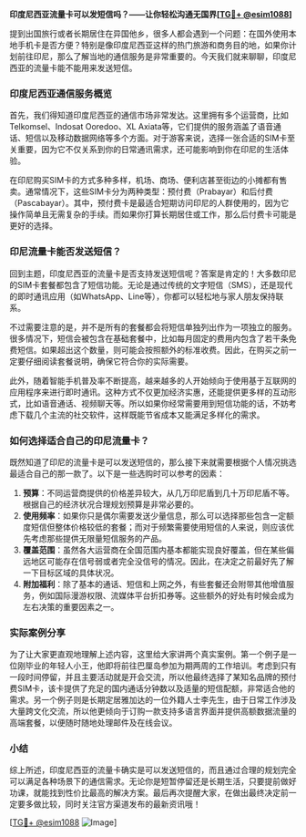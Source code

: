 **印度尼西亚流量卡可以发短信吗？——让你轻松沟通无国界[[TG💪+ @esim1088](https://t.me/s/esim1088)]**

提到出国旅行或者长期居住在异国他乡，很多人都会遇到一个问题：在国外使用本地手机卡是否方便？特别是像印度尼西亚这样的热门旅游和商务目的地，如果你计划前往印尼，那么了解当地的通信服务是非常重要的。今天我们就来聊聊，印度尼西亚的流量卡能不能用来发送短信。

### 印度尼西亚通信服务概览

首先，我们得知道印度尼西亚的通信市场非常发达。这里拥有多个运营商，比如Telkomsel、Indosat Ooredoo、XL Axiata等，它们提供的服务涵盖了语音通话、短信以及移动数据网络等多个方面。对于游客来说，选择一张合适的SIM卡至关重要，因为它不仅关系到你的日常通讯需求，还可能影响到你在印尼的生活体验。

在印尼购买SIM卡的方式多种多样，机场、商场、便利店甚至街边的小摊都有售卖。通常情况下，这些SIM卡分为两种类型：预付费（Prabayar）和后付费（Pascabayar）。其中，预付费卡是最适合短期访问印尼的人群使用的，因为它操作简单且无需复杂的手续。而如果你打算长期居住或工作，那么后付费卡可能是更好的选择。

### 印尼流量卡能否发送短信？

回到主题，印度尼西亚的流量卡是否支持发送短信呢？答案是肯定的！大多数印尼的SIM卡套餐都包含了短信功能。无论是通过传统的文字短信（SMS），还是现代的即时通讯应用（如WhatsApp、Line等），你都可以轻松地与家人朋友保持联系。

不过需要注意的是，并不是所有的套餐都会将短信单独列出作为一项独立的服务。很多情况下，短信会被包含在基础套餐中，比如每月固定的费用内包含了若干条免费短信。如果超出这个数量，则可能会按照额外的标准收费。因此，在购买之前一定要仔细阅读套餐说明，确保它符合你的实际需要。

此外，随着智能手机普及率不断提高，越来越多的人开始倾向于使用基于互联网的应用程序来进行即时通讯。这种方式不仅更加经济实惠，还能提供更多样的互动形式，比如语音通话、视频聊天等。所以如果你经常需要用到短信功能的话，不妨考虑下载几个主流的社交软件，这样既能节省成本又能满足多样化的需求。

### 如何选择适合自己的印尼流量卡？

既然知道了印尼的流量卡是可以发送短信的，那么接下来就需要根据个人情况挑选最适合自己的那一款了。以下是一些选购时可以参考的因素：

1. **预算**：不同运营商提供的价格差异较大，从几万印尼盾到几十万印尼盾不等。根据自己的经济状况合理规划预算是非常必要的。
2. **使用频率**：如果你只是偶尔需要发送少量信息，那么可以选择那些包含一定额度短信但整体价格较低的套餐；而对于频繁需要使用短信的人来说，则应该优先考虑那些提供无限量短信服务的产品。
3. **覆盖范围**：虽然各大运营商在全国范围内基本都能实现良好覆盖，但在某些偏远地区可能存在信号弱或者完全没信号的情况。因此，在决定之前最好先了解一下目标区域的具体状况。
4. **附加福利**：除了基本的通话、短信和上网之外，有些套餐还会附带其他增值服务，例如国际漫游权限、流媒体平台折扣券等。这些额外的好处有时候会成为左右决策的重要因素之一。

### 实际案例分享

为了让大家更直观地理解上述内容，这里给大家讲两个真实案例。第一个例子是一位刚毕业的年轻人小王，他即将前往巴厘岛参加为期两周的工作培训。考虑到只有一段时间停留，并且主要活动就是开会交流，所以他最终选择了某知名品牌的预付费SIM卡，该卡提供了充足的国内通话分钟数以及适量的短信配额，非常适合他的需求。另一个例子则是长期定居雅加达的一位外籍人士李先生，由于日常工作涉及大量跨文化交流，所以他更倾向于订购一款支持多语言界面并提供高额数据流量的高端套餐，以便随时随地处理邮件及在线会议。

### 小结

综上所述，印度尼西亚的流量卡确实是可以发送短信的，而且通过合理的规划完全可以满足各种场景下的通信需求。无论你是短暂停留还是长期生活，只要提前做好功课，就能找到性价比最高的解决方案。最后再次提醒大家，在做出最终决定前一定要多做比较，同时关注官方渠道发布的最新资讯哦！

[[TG💪+ @esim1088](https://t.me/s/esim1088) ![Image](https://i.postimg.cc/4NQfJmqS/Snipaste-2025-05-13-00-14-12.png)]